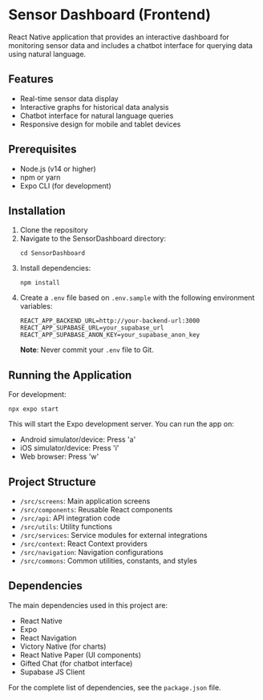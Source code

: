 # Sensor Dashboard (Frontend)

React Native application that provides an interactive dashboard for monitoring sensor data and includes a chatbot interface for querying data using natural language.

## Features

- Real-time sensor data display
- Interactive graphs for historical data analysis
- Chatbot interface for natural language queries
- Responsive design for mobile and tablet devices

## Prerequisites

- Node.js (v14 or higher)
- npm or yarn
- Expo CLI (for development)

## Installation

1. Clone the repository
2. Navigate to the SensorDashboard directory:
   ```
   cd SensorDashboard
   ```
3. Install dependencies:
   ```
   npm install
   ```
4. Create a `.env` file based on `.env.sample` with the following environment variables:
   ```
   REACT_APP_BACKEND_URL=http://your-backend-url:3000
   REACT_APP_SUPABASE_URL=your_supabase_url
   REACT_APP_SUPABASE_ANON_KEY=your_supabase_anon_key
   ```
   **Note**: Never commit your `.env` file to Git.

## Running the Application

For development:

```
npx expo start
```

This will start the Expo development server. You can run the app on:

- Android simulator/device: Press 'a'
- iOS simulator/device: Press 'i'
- Web browser: Press 'w'

## Project Structure

- `/src/screens`: Main application screens
- `/src/components`: Reusable React components
- `/src/api`: API integration code
- `/src/utils`: Utility functions
- `/src/services`: Service modules for external integrations
- `/src/context`: React Context providers
- `/src/navigation`: Navigation configurations
- `/src/commons`: Common utilities, constants, and styles

## Dependencies

The main dependencies used in this project are:

- React Native
- Expo
- React Navigation
- Victory Native (for charts)
- React Native Paper (UI components)
- Gifted Chat (for chatbot interface)
- Supabase JS Client

For the complete list of dependencies, see the `package.json` file.
